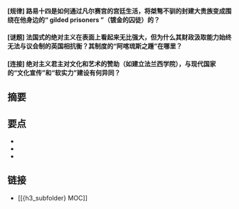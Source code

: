 #### [规律] 路易十四是如何通过凡尔赛宫的宫廷生活，将桀骜不驯的封建大贵族变成围绕在他身边的“ gilded prisoners ”（镀金的囚徒）的？


#### [谜题] 法国式的绝对主义在表面上看起来无比强大，但为什么其财政汲取能力始终无法与议会制的英国相抗衡？其制度的“阿喀琉斯之踵”在哪里？


#### [连接] 绝对主义君主对文化和艺术的赞助（如建立法兰西学院），与现代国家的“文化宣传”和“软实力”建设有何异同？


## 摘要


## 要点

- 
- 
- 

## 链接

- [[{h3_subfolder} MOC]]
